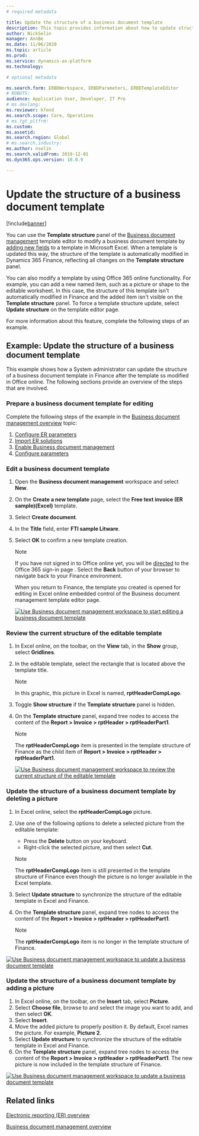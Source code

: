 ```yaml
---
# required metadata

title: Update the structure of a business document template 
description: This topic provides information about how to update structure of a business document template by using the Business document management feature.
author: NickSelin
manager: AnnBe
ms.date: 11/06/2020
ms.topic: article
ms.prod: 
ms.service: dynamics-ax-platform
ms.technology: 

# optional metadata

ms.search.form: ERBDWorkspace, ERBDParameters, ERBDTemplateEditor
# ROBOTS: 
audience: Application User, Developer, IT Pro
# ms.devlang: 
ms.reviewer: kfend
ms.search.scope: Core, Operations
# ms.tgt_pltfrm: 
ms.custom: 
ms.assetid: 
ms.search.region: Global
# ms.search.industry: 
ms.author: nselin
ms.search.validFrom: 2019-12-01
ms.dyn365.ops.version: 10.0.9

---
```


# Update the structure of a business document template 

[!include[banner](../includes/banner.md)]

You can use the **Template structure** panel of the [Business document management](er-business-document-management.md) template editor to modify a business document template by [adding new fields](er-bdm-add-field-to-excel-template.md) to a template in Microsoft Excel. When a template is updated this way, the structure of the template is automatically modified in Dynamics 365 Finance, reflecting all changes on the **Template structure** panel.

You can also modify a template by using Office 365 online functionality. For example, you can add a new named item, such as a picture or shape to the editable worksheet. In this case, the structure of this template isn't automatically modified in Finance and the added item isn't visible on the **Template structure** panel. To force a template structure update, select **Update structure** on the template editor page.

For more information about this feature, complete the following steps of an example.

## Example: Update the structure of a business document template

This example shows how a System administrator can update the structure of a business document template in Finance after the template ss modified in Office online. The following sections provide an overview of the steps that are involved.

### Prepare a business document template for editing

Complete the following steps of the example in the [Business document management overview](er-business-document-management.md) topic:

1.  [Configure ER parameters](er-business-document-management.md#configure-er-parameters)
2.  [Import ER solutions](er-business-document-management.md#import-er-solutions)
3.  [Enable Business document management](er-business-document-management.md#enable-business-document-management)
4.  [Configure parameters](er-business-document-management.md#configure-parameters)

### Edit a business document template

1.  Open the **Business document management** workspace and select **New**.
2.  On the **Create a new template** page, select the **Free text invoice (ER sample)(Excel)** template.
3.  Select **Create document**.
4.  In the **Title** field, enter **FTI sample Litware**.
5.  Select **OK** to confirm a new template creation.
    
    > [!NOTE]
    > If you have not signed in to Office online yet, you will be [directed](er-business-document-management.md#i-selected-edit-document-but-instead-of-opening-the-bdm-template-editor-page-in-finance-and-operations-i-have-been-sent-to-the-microsoft-365-web-page) to the Office 365 sign-in page . Select the **Back** button of your browser to navigate back to your Finance environment.

      When you return to Finance, the template you created is opened for editing in Excel online embedded control of the Business document management template editor page.

      [![Use Business document management workspace to start editing a business document template](./media/er-bdm-update-structure1.gif)](./media/er-bdm-update-structure1.gif)

### Review the current structure of the editable template

1.  In Excel online, on the toolbar, on the **View** tab, in the **Show** group, select **Gridlines**.
2.  In the editable template, select the rectangle that is located above the template title.
    
    > [!NOTE] 
    > In this graphic, this picture in Excel is named, **rptHeaderCompLogo**.
    
3.  Toggle **Show structure** if the **Template structure** panel is hidden.
4.  On the **Template structure** panel, expand tree nodes to access the content of the **Report \> Invoice \> rptHeader \> rptHeaderPart1**.
    
    > [!NOTE]
    > The **rptHeaderCompLogo** item is presented in the template structure of Finance as the child item of **Report \> Invoice \> rptHeader \> rptHeaderPart1**.

     [![Use Business document management workspace to review the current structure of the editable template](./media/er-bdm-update-structure2.gif)](./media/er-bdm-update-structure2.gif)

### Update the structure of a business document template by deleting a picture

1.  In Excel online, select the **rptHeaderCompLogo** picture.
2.  Use one of the following options to delete a selected picture from the editable template:
    - Press the **Delete** button on your keyboard.
    - Right-click the selected picture, and then select **Cut**.
    > [!NOTE]
    > The **rptHeaderCompLogo** item is still presented in the template structure of Finance even though the picture is no longer available in the Excel template.
    
3.  Select **Update structure** to synchronize the structure of the editable template in Excel and Finance.
4.  On the **Template structure** panel, expand tree nodes to access the content of the **Report \> Invoice \> rptHeader \> rptHeaderPart1**.
    
    > [!NOTE]
    > The **rptHeaderCompLogo** item is no longer in the template structure of Finance.

[![Use Business document management workspace to update a business document template](./media/er-bdm-update-structure3.gif)](./media/er-bdm-update-structure3.gif)

### Update the structure of a business document template by adding a picture

1.  In Excel online, on the toolbar, on the **Insert** tab, select **Picture**.
2.  Select **Choose file**, browse to and select the image you want to add, and then select **OK**.
3.  Select **Insert**.
4.  Move the added picture to properly position it. By default, Excel names the picture. For example, **Picture 2**.
5.  Select **Update structure** to synchronize the structure of the editable template in Excel and Finance.
4.  On the **Template structure** panel, expand tree nodes to access the content of the **Report \> Invoice \> rptHeader \> rptHeaderPart1**. The new picture is now included in the template structure of Finance.

[![Use Business document management workspace to update a business document template](./media/er-bdm-update-structure4.gif)](./media/er-bdm-update-structure4.gif)

## Related links

[Electronic reporting (ER) overview](general-electronic-reporting.md)

[Business document management overview](er-business-document-management.md)
